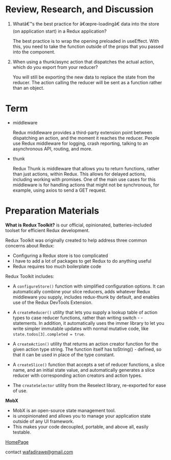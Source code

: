 # Review, Research, and Discussion

1. Whatâ€™s the best practice for â€œpre-loadingâ€ data into the store (on application start) in a Redux application?

   The best practice is to wrap the opening preloaded in useEffect. With this, you need to take the function outside of the props that you passed into the component.

2. When using a thunk/async action that dispatches the actual action, which do you export from your reducer?

   You will still be exporting the new data to replace the state from the reducer. The action calling the reducer will be sent as a function rather than an object.

# Term

- middleware

  Redux middleware provides a third-party extension point between dispatching an action, and the moment it reaches the reducer. People use Redux middleware for logging, crash reporting, talking to an asynchronous API, routing, and more.

- thunk

  Redux Thunk is middleware that allows you to return functions, rather than just actions, within Redux. This allows for delayed actions, including working with promises. One of the main use cases for this middleware is for handling actions that might not be synchronous, for example, using axios to send a GET request.

# Preparation Materials

**What is Redux Toolkit?**
is our official, opinionated, batteries-included toolset for efficient Redux development.

Redux Toolkit was originally created to help address three common concerns about Redux:

- Configuring a Redux store is too complicated
- I have to add a lot of packages to get Redux to do anything useful
- Redux requires too much boilerplate code

Redux Toolkit includes:

- A `configureStore()` function with simplified configuration options. It can automatically combine your slice reducers, adds whatever Redux middleware you supply, includes redux-thunk by default, and enables use of the Redux DevTools Extension.

- A `createReducer()` utility that lets you supply a lookup table of action types to case reducer functions, rather than writing switch - - statements. In addition, it automatically uses the immer library to let you write simpler immutable updates with normal mutative code, like `state.todos[3].completed = true`.

- A `createAction()` utility that returns an action creator function for the given action type string. The function itself has toString() - defined, so that it can be used in place of the type constant.

- A `createSlice()` function that accepts a set of reducer functions, a slice name, and an initial state value, and automatically generates a slice reducer with corresponding action creators and action types.

- The `createSelector` utility from the Reselect library, re-exported for ease of use.

**MobX**

- MobX is an open-source state management tool.
- is unopinionated and allows you to manage your application state outside of any UI framework.
- This makes your code decoupled, portable, and above all, easily testable.


[HomePage](https://wafaankoush99.github.io/Reading-Notes/READMEcode401.html)  


contact wafadirawe@gmail.com
